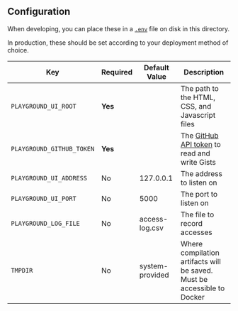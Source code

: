 ## Configuration

When developing, you can place these in a [`.env`][dotenv] file on
disk in this directory.

In production, these should be set according to your deployment method
of choice.

| Key                       | Required | Default Value   | Description                                                             |
| --------------------------|----------|-----------------|-------------------------------------------------------------------------|
| `PLAYGROUND_UI_ROOT`      | **Yes**  |                 | The path to the HTML, CSS, and Javascript files                         |
| `PLAYGROUND_GITHUB_TOKEN` | **Yes**  |                 | The [GitHub API token][gist] to read and write Gists                    |
| `PLAYGROUND_UI_ADDRESS`   | No       |       127.0.0.1 | The address to listen on                                                |
| `PLAYGROUND_UI_PORT`      | No       |            5000 | The port to listen on                                                   |
| `PLAYGROUND_LOG_FILE`     | No       |  access-log.csv | The file to record accesses                                             |
| `TMPDIR`                  | No       | system-provided | Where compilation artifacts will be saved. Must be accessible to Docker |

[dotenv]: https://crates.io/crates/dotenv
[gist]: https://developer.github.com/v3/gists/#authentication
